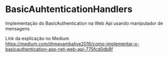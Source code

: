 # BasicAuhtenticationHandlers
Implementação do BasicAuthentication na Web Api usando manipulador de mensagens

Link da explicação no Medium </br>
https://medium.com/@mayambalive2016/como-implementar-o-basicauthentication-asp-net-web-api-775fcd0db8f
